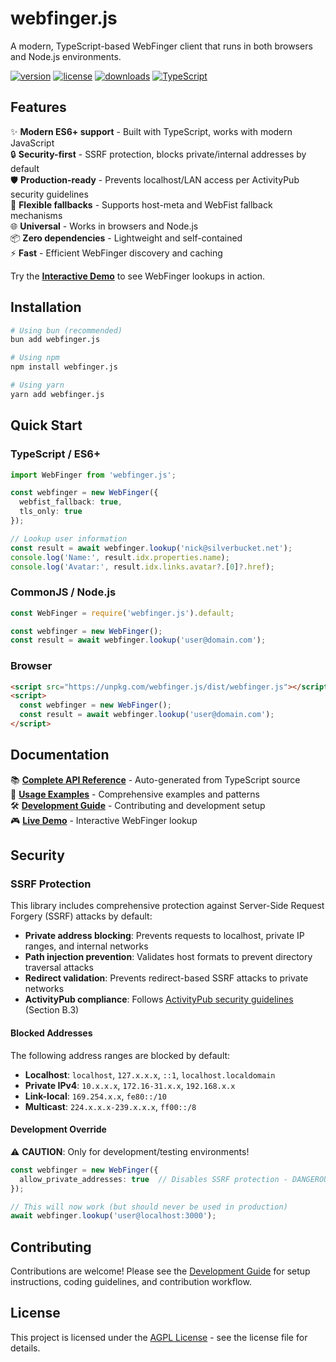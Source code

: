 # webfinger.js

A modern, TypeScript-based WebFinger client that runs in both browsers and Node.js environments.

[![version](https://img.shields.io/npm/v/webfinger.js.svg)](https://www.npmjs.com/package/webfinger.js)
[![license](https://img.shields.io/npm/l/webfinger.js.svg)](https://npmjs.org/package/webfinger.js)
[![downloads](https://img.shields.io/npm/dm/webfinger.js.svg)](https://npmjs.org/package/webfinger.js)
[![TypeScript](https://img.shields.io/badge/TypeScript-Ready-blue.svg)](https://www.typescriptlang.org/)

## Features

✨ **Modern ES6+ support** - Built with TypeScript, works with modern JavaScript  
🔒 **Security-first** - SSRF protection, blocks private/internal addresses by default  
🛡️ **Production-ready** - Prevents localhost/LAN access per ActivityPub security guidelines  
🔄 **Flexible fallbacks** - Supports host-meta and WebFist fallback mechanisms  
🌐 **Universal** - Works in browsers and Node.js  
📦 **Zero dependencies** - Lightweight and self-contained  
⚡ **Fast** - Efficient WebFinger discovery and caching

Try the **[Interactive Demo](https://silverbucket.github.io/webfinger.js/)** to see WebFinger lookups in action.

## Installation

```bash
# Using bun (recommended)
bun add webfinger.js

# Using npm
npm install webfinger.js

# Using yarn
yarn add webfinger.js
```

## Quick Start

### TypeScript / ES6+

```typescript
import WebFinger from 'webfinger.js';

const webfinger = new WebFinger({
  webfist_fallback: true,
  tls_only: true
});

// Lookup user information
const result = await webfinger.lookup('nick@silverbucket.net');
console.log('Name:', result.idx.properties.name);
console.log('Avatar:', result.idx.links.avatar?.[0]?.href);
```

### CommonJS / Node.js

```javascript
const WebFinger = require('webfinger.js').default;

const webfinger = new WebFinger();
const result = await webfinger.lookup('user@domain.com');
```

### Browser

```html
<script src="https://unpkg.com/webfinger.js/dist/webfinger.js"></script>
<script>
  const webfinger = new WebFinger();
  const result = await webfinger.lookup('user@domain.com');
</script>
```

## Documentation

📚 **[Complete API Reference](docs/API.md)** - Auto-generated from TypeScript source  
🚀 **[Usage Examples](docs/EXAMPLES.md)** - Comprehensive examples and patterns  
🛠️ **[Development Guide](docs/DEVELOPMENT.md)** - Contributing and development setup  
🎮 **[Live Demo](https://silverbucket.github.io/webfinger.js/)** - Interactive WebFinger lookup

## Security

### SSRF Protection

This library includes comprehensive protection against Server-Side Request Forgery (SSRF) attacks by default:

- **Private address blocking**: Prevents requests to localhost, private IP ranges, and internal networks
- **Path injection prevention**: Validates host formats to prevent directory traversal attacks
- **Redirect validation**: Prevents redirect-based SSRF attacks to private networks
- **ActivityPub compliance**: Follows [ActivityPub security guidelines](https://www.w3.org/TR/activitypub/#security-considerations) (Section B.3)

#### Blocked Addresses

The following address ranges are blocked by default:

- **Localhost**: `localhost`, `127.x.x.x`, `::1`, `localhost.localdomain`
- **Private IPv4**: `10.x.x.x`, `172.16-31.x.x`, `192.168.x.x`
- **Link-local**: `169.254.x.x`, `fe80::/10`
- **Multicast**: `224.x.x.x-239.x.x.x`, `ff00::/8`

#### Development Override

⚠️ **CAUTION**: Only for development/testing environments!

```typescript
const webfinger = new WebFinger({
  allow_private_addresses: true  // Disables SSRF protection - DANGEROUS in production!
});

// This will now work (but should never be used in production)
await webfinger.lookup('user@localhost:3000');
```

## Contributing

Contributions are welcome! Please see the [Development Guide](docs/DEVELOPMENT.md) for setup instructions, coding guidelines, and contribution workflow.

## License

This project is licensed under the [AGPL License](LICENSE) - see the license file for details.
